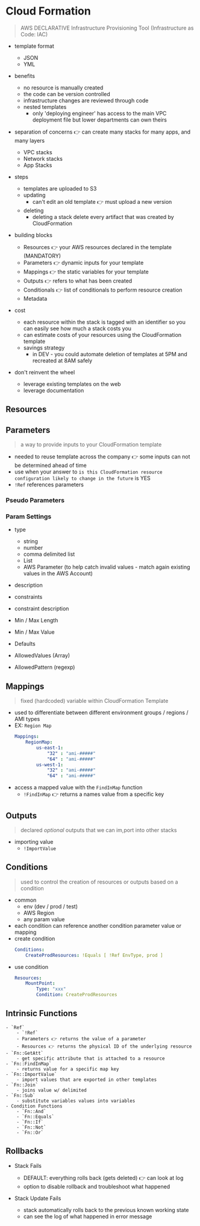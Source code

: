 # Cloud Formation

> AWS DECLARATIVE Infrastructure Provisioning Tool (Infrastructure as Code: IAC)

- template format
	- JSON
	- YML

- benefits
	- no resource is manually created
	- the code can be version controlled
	- infrastructure changes are reviewed through code
	- nested templates
		- only 'deploying engineer' has access to the main VPC deployment file but lower departments can own theirs

- separation of concerns 👉 can create many stacks for many apps, and many layers
	- VPC stacks
	- Network stacks
	- App Stacks

- steps
	- templates are uploaded to S3
	- updating
		- can't edit an old template 👉 must upload a new version
	- deleting
		- deleting a stack delete every artifact that was created by CloudFormation

- building blocks
	- Resources 👉 your AWS resources declared in the template (MANDATORY)
	- Parameters 👉 dynamic inputs for your template
	- Mappings 👉 the static variables for your template
	- Outputs 👉 refers to what has been created
	- Conditionals 👉 list of conditionals to perform resource creation
	- Metadata

- cost
	- each resource within the stack is tagged with an identifier so you can easily see how much a stack costs you
	- can estimate costs of your resources using the CloudFormation template
	- savings strategy
		- in DEV - you could automate deletion of templates at 5PM and recreated at 8AM safely

- don't reinvent the wheel
	- leverage existing templates on the web
	- leverage documentation

## Resources

## Parameters

> a way to provide inputs to your CloudFormation template

- needed to reuse template across the company 👉 some inputs can not be determined ahead of time
- use when your answer to `is this CloudFormation resource configuration likely to change in the future` is YES
- `!Ref` references parameters

### Pseudo Parameters

>

### Param Settings

- type
	- string
	- number
	- comma delimited list
	- List<Type>
	- AWS Parameter (to help catch invalid values - match again existing values in the AWS Account)

- description
- constraints
- constraint description
- Min / Max Length
- Min / Max Value
- Defaults
- AllowedValues (Array)
- AllowedPattern (regexp)

## Mappings

> fixed (hardcoded) variable within CloudFormation Template

- used to differentiate between different environment groups / regions / AMI types
- EX: `Region Map`
	```yml
	Mappings:
		RegionMap:
			us-east-1:
				"32" : "ami-#####"
				"64" : "ami-#####"
			us-west-1:
				"32" : "ami-#####"
				"64" : "ami-#####"
	```
- access a mapped value with the `FindInMap` function
	- `!FindInMap` 👉 returns a names value from a specific key


## Outputs

> declared _optional_ outputs that we can im,port into other stacks

- importing value
	- `!ImportValue`

## Conditions

> used to control the creation of resources or outputs based on a condition
- common
	- env (dev / prod / test)
	- AWS Region
	- any param value
- each condition can reference another condition parameter value or mapping
- create condition
	```yml
	Conditions:
		CreateProdResources: !Equals [ !Ref EnvType, prod ]
	```
- use condition
	```yml
	Resources:
		MountPoint:
			Type: "xxx"
			Condition: CreateProdResources
	```

## Intrinsic Functions
	- `Ref`
		- `!Ref`
		- Parameters 👉 returns the value of a parameter
		- Resources 👉 returns the physical ID of the underlying resource
	- `Fn::GetAtt`
		- get specific attribute that is attached to a resource
	- `Fn::FindInMap`
		- returns value for a specific map key
	- `Fn::ImportValue`
		- import values that are exported in other templates
	- `Fn::Join`
		- joins value w/ delimited
	- `Fn::Sub`
		- substitute variables values into variables
	- Condition Functions
		- `Fn::And`
		- `Fn::Equals`
		- `Fn::If`
		- `Fn::Not`
		- `Fn::Or`

## Rollbacks

- Stack Fails
	- DEFAULT: everything rolls back (gets deleted) 👉 can look at log
	- option to disable rollback and troubleshoot what happened

- Stack Update Fails
	- stack automatically rolls back to the previous known working state
	- can see the log of what happened in error message